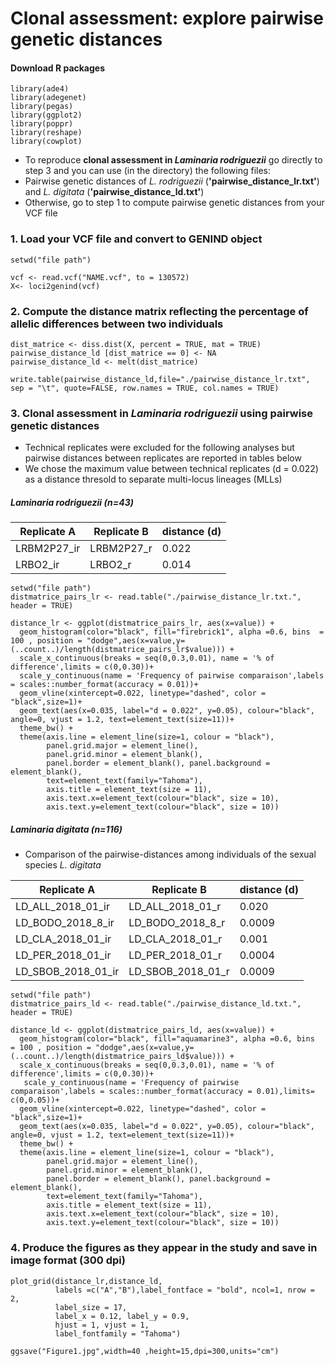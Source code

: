 # Clonal assessment: explore pairwise genetic distances

#### Download R packages
```{r}
library(ade4)
library(adegenet)
library(pegas)
library(ggplot2)
library(poppr)
library(reshape)
library(cowplot)
```

* To reproduce **clonal assessment in *Laminaria rodriguezii*** go directly to step 3 and you can use (in the directory) the following files:
* Pairwise genetic distances of *L. rodriguezii* (**'pairwise_distance_lr.txt'**) and *L. digitata* (**'pairwise_distance_ld.txt'**)
* Otherwise, go to step 1 to compute pairwise genetic distances from your VCF file

### 1. Load your VCF file and convert to GENIND object
```{r}
setwd("file path")

vcf <- read.vcf("NAME.vcf", to = 130572)
X<- loci2genind(vcf)
```

### 2. Compute the distance matrix reflecting the percentage of allelic differences between two individuals

```{r}
dist_matrice <- diss.dist(X, percent = TRUE, mat = TRUE)
pairwise_distance_ld [dist_matrice == 0] <- NA
pairwise_distance_ld <- melt(dist_matrice)

write.table(pairwise_distance_ld,file="./pairwise_distance_lr.txt", sep = "\t", quote=FALSE, row.names = TRUE, col.names = TRUE)
```
### 3. Clonal assessment in *Laminaria rodriguezii* using pairwise genetic distances

* Technical replicates were excluded for the following analyses but pairwise distances between replicates are reported in tables below
* We chose the maximum value between technical replicates (d = 0.022) as a distance thresold to separate multi-locus lineages (MLLs)

##### *Laminaria rodriguezii* (n=43)

Replicate A | Replicate B | distance (d)
------------|------------|------------
LRBM2P27_ir | LRBM2P27_r | 0.022
LRBO2_ir | LRBO2_r | 0.014

```{r}
setwd("file path")
distmatrice_pairs_lr <- read.table("./pairwise_distance_lr.txt.", header = TRUE)

distance_lr <- ggplot(distmatrice_pairs_lr, aes(x=value)) +  
  geom_histogram(color="black", fill="firebrick1", alpha =0.6, bins  = 100 , position = "dodge",aes(x=value,y=(..count..)/length(distmatrice_pairs_lr$value))) +
  scale_x_continuous(breaks = seq(0,0.3,0.01), name = '% of difference',limits = c(0,0.30))+
  scale_y_continuous(name = 'Frequency of pairwise comparaison',labels = scales::number_format(accuracy = 0.01))+
  geom_vline(xintercept=0.022, linetype="dashed", color = "black",size=1)+
  geom_text(aes(x=0.035, label="d = 0.022", y=0.05), colour="black", angle=0, vjust = 1.2, text=element_text(size=11))+
  theme_bw() +
  theme(axis.line = element_line(size=1, colour = "black"),
        panel.grid.major = element_line(),
        panel.grid.minor = element_blank(),
        panel.border = element_blank(), panel.background = element_blank(),
        text=element_text(family="Tahoma"),
        axis.title = element_text(size = 11),
        axis.text.x=element_text(colour="black", size = 10),
        axis.text.y=element_text(colour="black", size = 10)) 
```
##### *Laminaria digitata* (n=116)

* Comparison of the pairwise-distances among individuals of the sexual species *L. digitata*

Replicate A | Replicate B | distance (d)
------------|------------|------------
LD_ALL_2018_01_ir | LD_ALL_2018_01_r | 0.020
LD_BODO_2018_8_ir | LD_BODO_2018_8_r | 0.0009
LD_CLA_2018_01_ir | LD_CLA_2018_01_r | 0.001
LD_PER_2018_01_ir | LD_PER_2018_01_r | 0.0004
LD_SBOB_2018_01_ir | LD_SBOB_2018_01_r | 0.0009

```{r}
setwd("file path")
distmatrice_pairs_ld <- read.table("./pairwise_distance_ld.txt.", header = TRUE)

distance_ld <- ggplot(distmatrice_pairs_ld, aes(x=value)) +  
  geom_histogram(color="black", fill="aquamarine3", alpha =0.6, bins  = 100 , position = "dodge",aes(x=value,y=(..count..)/length(distmatrice_pairs_ld$value))) +
  scale_x_continuous(breaks = seq(0,0.3,0.01), name = '% of difference',limits = c(0,0.30))+
   scale_y_continuous(name = 'Frequency of pairwise comparaison',labels = scales::number_format(accuracy = 0.01),limits= c(0,0.05))+
  geom_vline(xintercept=0.022, linetype="dashed", color = "black",size=1)+
  geom_text(aes(x=0.035, label="d = 0.022", y=0.05), colour="black", angle=0, vjust = 1.2, text=element_text(size=11))+
  theme_bw() +
  theme(axis.line = element_line(size=1, colour = "black"),
        panel.grid.major = element_line(),
        panel.grid.minor = element_blank(),
        panel.border = element_blank(), panel.background = element_blank(),
        text=element_text(family="Tahoma"),
        axis.title = element_text(size = 11),
        axis.text.x=element_text(colour="black", size = 10),
        axis.text.y=element_text(colour="black", size = 10)) 
```
### 4. Produce the figures as they appear in the study and save in image format (300 dpi)
```{r}
plot_grid(distance_lr,distance_ld,
          labels =c("A","B"),label_fontface = "bold", ncol=1, nrow = 2,
          label_size = 17,
          label_x = 0.12, label_y = 0.9,
          hjust = 1, vjust = 1,
          label_fontfamily = "Tahoma")
          
ggsave("Figure1.jpg",width=40 ,height=15,dpi=300,units="cm")
```
          



